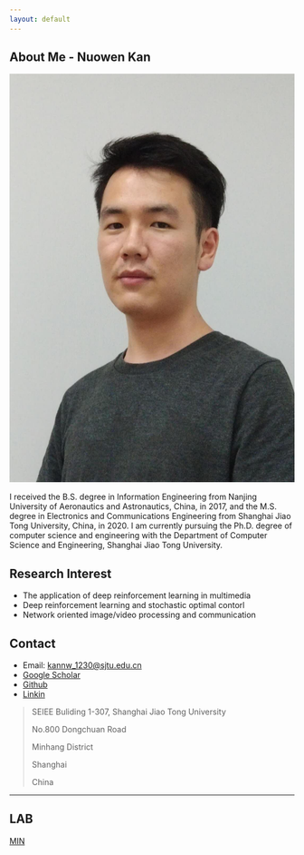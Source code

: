 ```yaml
---
layout: default
---
```


## About Me - Nuowen Kan

<img class="profile-picture" src="nwkan_p2.jpg" width = "540" height = "720">

I received the B.S. degree in Information Engineering from Nanjing University of Aeronautics and Astronautics, China, in 2017, and the M.S. degree in Electronics and Communications Engineering from Shanghai Jiao Tong University, China, in 2020. I am currently pursuing the Ph.D. degree of computer science and engineering with the Department of Computer Science and Engineering, Shanghai Jiao Tong University. 

## Research Interest

- The application of deep reinforcement learning in multimedia
- Deep reinforcement learning and stochastic optimal contorl
- Network oriented image/video processing and communication
<!-- - Deep reinfrocement learning
- Multimedia communication
- Stochastic optimal control -->

<!-- ## Publications

1. Kexin Tang, Nuowen Kan, Junni Zou, Chenglin Li, Xiao Fu, Mingyi Hong, Hongkai Xiong, “Multi-user Adaptive Video Delivery over Wireless Networks: A Physical Layer Resource-Aware Deep Reinforcement Learning Approach”, accepted by IEEE Transactions on Circuits and Systems for Video Technology, 2020. [\[paper\]](https://ieeexplore.ieee.org/abstract/document/9035396)

2. Nuowen Kan, Chengming Liu, Junni Zou, Chenglin Li, Hongkai Xiong, “A Server-side Optimized Hybrid Multicast-Unicast Strategy for Multi-User Adaptive 360-Degree Video Streaming”, IEEE International Conference on Image Processing (ICIP’2019), Taipei, Taiwan, China, Sep. 2019. [\[paper\]](https://ieeexplore.ieee.org/abstract/document/8803007)

3. Nuowen Kan, Junni Zou, Kexin Tang, Chenglin Li, Ning Liu, Hongkai Xiong, “Deep Reinforcement Learning-based Rate Adaptation for Adaptive 360-degree Video Streaming”, International Conference on Acoustics, Speech, and Signal Processing (ICASSP’2019), Brighton, UK, May, 2019. [\[paper\]](https://ieeexplore.ieee.org/document/8683779)

4. Chengming Liu, Nuowen Kan, Junni Zou, Qin Yang, Hongkai Xiong, "SERVER-SIDE RATE ADAPTATION FOR MULTI-USER 360-DEGREE VIDEO STREAMING", IEEE International Conference on Image Processing(ICIP-18), Athens, Greece, 2018 [\[paper\]](https://ieeexplore.ieee.org/document/8451447) -->


## Contact

* Email: [kannw_1230@sjtu.edu.cn](mailto:kannw_1230@sjtu.edu.cn)
* [Google Scholar](https://scholar.google.com/citations?user=OKrLi6UAAAAJ&hl)
* [Github](https://github.com/confiwent)
* [Linkin](https://www.linkedin.com/in/%E8%AF%BA%E6%96%87-%E9%98%9A-763004119/)

> SEIEE Buliding 1-307, Shanghai Jiao Tong University
>
> No.800 Dongchuan Road
>
> Minhang District
>
> Shanghai
>
> China

---

## LAB 

[MIN](http://min.sjtu.edu.cn/index.htm)

